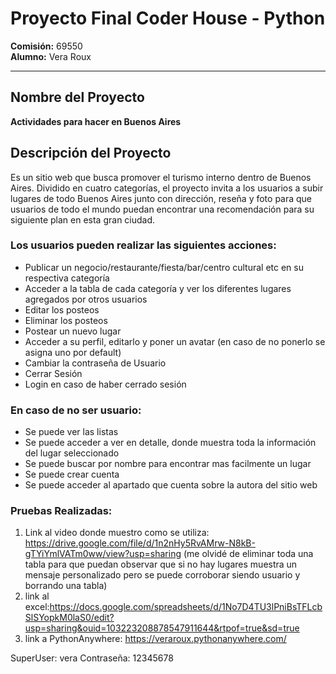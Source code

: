 # Proyecto Final Coder House - Python

**Comisión:** 69550  
**Alumno:** Vera Roux

---

## Nombre del Proyecto

**Actividades para hacer en Buenos Aires**


##  Descripción del Proyecto

Es un sitio web que busca promover el turismo interno dentro de Buenos Aires. Dividido en cuatro categorías, el proyecto invita a los usuarios a subir lugares de todo Buenos Aires junto con dirección, reseña y foto para que usuarios de todo el mundo puedan 
encontrar una recomendación para su siguiente plan en esta gran ciudad. 

### Los usuarios pueden realizar las siguientes acciones:

- Publicar un negocio/restaurante/fiesta/bar/centro cultural etc en su respectiva categoría
- Acceder a la tabla de cada categoría y ver los diferentes lugares agregados por otros usuarios
- Editar los posteos
- Eliminar los posteos
- Postear un nuevo lugar
- Acceder a su perfil, editarlo  y poner un avatar (en caso de no ponerlo se asigna uno por default)  
- Cambiar la contraseña de Usuario  
- Cerrar Sesión  
- Login en caso de haber cerrado sesión

### En caso de no ser usuario: ###
- Se puede ver las listas
- Se puede acceder a ver en detalle, donde muestra toda la información del lugar seleccionado
- Se puede buscar por nombre para encontrar mas facilmente un lugar
- Se puede crear cuenta
- Se puede acceder al apartado que cuenta sobre la autora del sitio web

### Pruebas Realizadas: ###
1. Link al video donde muestro como se utiliza: https://drive.google.com/file/d/1n2nHy5RvAMrw-N8kB-gTYiYmlVATm0ww/view?usp=sharing (me olvidé de eliminar toda una tabla para que puedan observar que si no hay lugares muestra un mensaje personalizado pero se puede corroborar siendo usuario y borrando una tabla)
2. link al excel:https://docs.google.com/spreadsheets/d/1No7D4TU3lPniBsTFLcbSlSYopkM0laS0/edit?usp=sharing&ouid=103223208878547911644&rtpof=true&sd=true
3. link a PythonAnywhere: https://veraroux.pythonanywhere.com/

SuperUser: vera
Contraseña: 12345678
